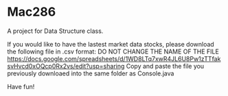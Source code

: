 # Mac286
A project for Data Structure class.

If you would like to have the lastest market data stocks, please download the following file in .csv format:
DO NOT CHANGE THE NAME OF THE FILE
https://docs.google.com/spreadsheets/d/1WD8LTq7xwR4JL6U8Pw1zTTfaksvHvcd0xOQcp0Rx2vs/edit?usp=sharing
Copy and paste the file you previously downloaed into the same folder as Console.java

Have fun!
